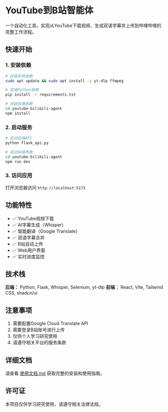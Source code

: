 # YouTube到B站智能体

一个自动化工具，实现从YouTube下载视频、生成双语字幕并上传到哔哩哔哩的完整工作流程。

## 快速开始

### 1. 安装依赖

```bash
# 安装系统依赖
sudo apt update && sudo apt install -y yt-dlp ffmpeg

# 安装Python依赖
pip install -r requirements.txt

# 安装前端依赖
cd youtube-bilibili-agent
npm install
```

### 2. 启动服务

```bash
# 启动后端API
python flask_api.py

# 启动前端界面
cd youtube-bilibili-agent
npm run dev
```

### 3. 访问应用

打开浏览器访问 `http://localhost:5173`

## 功能特性

- ✅ YouTube视频下载
- ✅ AI字幕生成（Whisper）
- ✅ 智能翻译（Google Translate）
- ✅ 双语字幕合并
- ✅ B站自动上传
- ✅ Web用户界面
- ✅ 实时进度监控

## 技术栈

**后端：** Python, Flask, Whisper, Selenium, yt-dlp
**前端：** React, Vite, Tailwind CSS, shadcn/ui

## 注意事项

1. 需要配置Google Cloud Translate API
2. 需要登录B站账号进行上传
3. 仅供个人学习研究使用
4. 请遵守相关平台的服务条款

## 详细文档

请查看 [使用文档.md](./使用文档.md) 获取完整的安装和使用指南。

## 许可证

本项目仅供学习研究使用，请遵守相关法律法规。

